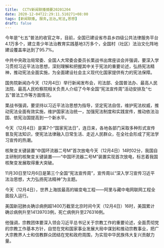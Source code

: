 ```yaml
---
title:  CCTV新闻联播摘要20201204
date: 2020-12-04T22:29:11.510271+08:00
tags: [新闻联播, 服务,法治,宪法,思想]
draft: false
---
```


今年是“七五”普法的收官之年，目前，全国已建设省市县乡四级公共法律<span class="keywords_fund">服务</span>平台4.1万多个，建立青少年<span class="keywords_content">法治</span>教育实践基地3万多个，全国村（社区）<span class="keywords_content">法治</span>文化阵地建设覆盖率达到了95.7%。

中共中央政治局常委、全国人大常委会委员长栗战书出席座谈会并强调，要深入学习贯彻习近平<span class="keywords_content">法治</span><span class="keywords_content">思想</span>，深刻理解和把握其中关于<span class="keywords_content">宪法</span>的重要论述，弘扬<span class="keywords_content">宪法</span>精神，推动<span class="keywords_content">宪法</span>全面实施，为全面建设社会主义现代化国家提供有力的<span class="keywords_content">宪法</span>保障。

国务院新闻办今天（12月4日）举行新闻发布会，司法部、全国普法办、最高人民法院、最高人民检察院相关负责人介绍了今年全国“<span class="keywords_content">宪法</span>宣传周”活动安排及“七五”普法工作等方面情况。

栗战书强调，要坚持以习近平<span class="keywords_content">法治</span><span class="keywords_content">思想</span>为指导，坚定<span class="keywords_content">宪法</span>自信，维护<span class="keywords_content">宪法</span>权威，推动<span class="keywords_content">宪法</span>全面有效实施，维护国家<span class="keywords_content">法治</span>统一，加强<span class="keywords_content">宪法</span>制度和实践宣传，推动依<span class="keywords_content">法治</span>国、依宪治国提高到一个新水平。

今天（12月4日）是第7个“国家<span class="keywords_content">宪法</span>日”，连日来，各地各部门采取多种形式宣传普及<span class="keywords_content">宪法</span>知识，使<span class="keywords_content">宪法</span>法律融入日常生活、走近人民群众，在全社会形成了<span class="keywords_content">宪法</span>学习宣传的热潮。

核聚变关键装置“中国环流器二号M”首次放电今天（12月4日）14时02分，我国自主研制的核聚变关键装置——“中国环流器二号M”装置实现首次放电，标志着我国核聚变发展取得重大突破。

11月30日至12月6日是第三个全国“<span class="keywords_content">宪法</span>宣传周”，宣传周以“深入学习宣传习近平<span class="keywords_content">法治</span><span class="keywords_content">思想</span>，大力弘扬<span class="keywords_content">宪法</span>精神”为主题。

今天（12月4日），世界上海拔最高的输变电工程——阿里与藏中电网联网工程全面投入运行。

美国新冠肺炎确诊病例超1400万截至北京时间今天（12月4日）16时，美国累计确诊病例升至14139703例，死亡病例升至276316例。

他强调，宗教团体要深入领会习近平总书记关于宗教工作的重要论述，全面贯彻党的宗教工作基本方针，自觉在党和国家事业发展大局中谋划和推动宗教事业，把广大宗教界人士和信教群众团结在党和政府周围，为实现中华民族伟大复兴贡献力量。

